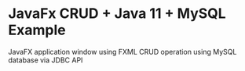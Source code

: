 # JavaFx CRUD + Java 11 + MySQL Example

JavaFX application window using FXML
CRUD operation using MySQL database via JDBC API
